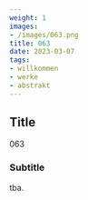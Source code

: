 ```yaml
---
weight: 1
images:
- /images/063.png
title: 063
date: 2023-03-07
tags:
- willkommen
- werke
- abstrakt
---
```


## Title
063

### Subtitle
tba.